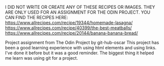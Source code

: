 I DID NOT WRITE OR CREATE ANY OF THESE RECIPES OR IMAGES. 
THEY ARE ONLY USED FOR AN ASSIGNMENT FOR THE ODIN PROJECT.
YOU CAN FIND THE RECIPES HERE:
https://www.allrecipes.com/recipe/19344/homemade-lasagna/
https://www.allrecipes.com/recipe/40399/the-best-meatballs/
https://www.allrecipes.com/recipe/20144/banana-banana-bread/


Project assignment from The Odin Project by git-hub-oscar
This project has been a good learning experience with using html elements and using links. I've done it before but it was a good reminder. The biggest thing it helped me learn was using git for a project.